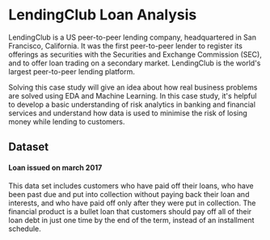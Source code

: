 # LendingClub Loan Analysis
LendingClub is a US peer-to-peer lending company, headquartered in San Francisco, California. It was the first peer-to-peer lender to register its offerings as securities with the Securities and Exchange Commission (SEC), and to offer loan trading on a secondary market. LendingClub is the world's largest peer-to-peer lending platform.

Solving this case study will give an idea about how real business problems are solved using EDA and Machine Learning. In this case study, it's helpful to develop a basic understanding of risk analytics in banking and financial services and understand how data is used to minimise the risk of losing money while lending to customers.

## Dataset
#### Loan issued on march 2017

This data set includes customers who have paid off their loans, who have been past due and put into collection without paying back their loan and interests, and who have paid off only after they were put in collection. The financial product is a bullet loan that customers should pay off all of their loan debt in just one time by the end of the term, instead of an installment schedule.
